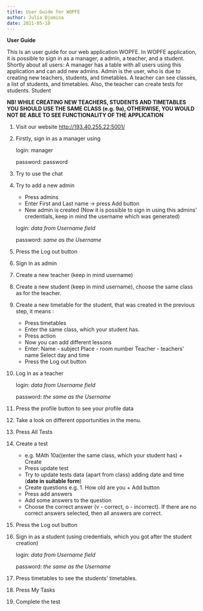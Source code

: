 ```yaml
---
title: User Guide for WOPFE
author: Julia Djomina
date: 2021-05-10
---
```


**User Guide**

This is an user guide for our web application WOPFE. In WOPFE application, it is possible to sign in as a manager, 
a admin, a teacher, and a student.
Shortly about all users:
A manager has a table with all users using this application and can add new admins. 
Admin is the user, who is due to creating new teachers, students, and timetables. 
A teacher can see classes, a list of students, and timetables. Also, the teacher can create tests for students.
Student  

**NB! WHILE CREATING NEW TEACHERS, STUDENTS AND TIMETABLES YOU SHOULD USE THE SAME CLASS (e.g. 9a), OTHERWISE, YOU WOULD NOT BE ABLE TO SEE FUNCTIONALITY OF THE APPLICATION**

1. Visit our website http://193.40.255.22:5001/
2. Firstly, sign in as a manager using 


    login: manager

    password: password


3. Try to use the chat
4. Try to add a new admin 
    - Press admins
    - Enter First and Last name -> press Add  button
    - New admin is created (Now it is possible to sign in using this admins' credentials, keep in mind the username which was generated)

    login: _data from Username field_

    password: _same as the Username_
    
5. Press the Log out button
6. Sign in as admin 
7. Create a new teacher (keep in mind username)
8. Create a new student (keep in mind username), choose the same class as for the teacher.
9. Create a new timetable for the student, that was created in the previous step, it means :
    - Press timetables
    - Enter the same class, which your student has. 
    - Press action
    - Now you can add different lessons
    - Enter:
        Name - subject
        Place - room number
        Teacher - teachers' name
        Select day and time
    - Press the Log out button
10. Log in as a teacher

    login: _data from Username field_

    password: _the same as the Username_

11. Press the profile button to see your profile data
12. Take a look on different opportunities in the menu. 
13. Press All Tests
14. Create a test 
    - e.g. MAth 10a((enter the same class, which your student has) + Create
    - Press update test
    - Try to update tests data (apart from class) adding date and time (**date in suitable form**)
    - Create questions 
        e.g. 1. How old are you + Add button
    - Press add answers
    - Add some answers to the question 
    - Choose the correct answer (v - correct, o - incorrect). If there are no correct answers selected, then all answers are correct.
15. Press the Log out button
16. Sign in as a student (using credentials, which you got after the student creation)

    login: _data from Username field_

    password: _the same as the Username_

17. Press timetables to see the students' timetables.
18. Press My Tasks
19. Complete the test



    





